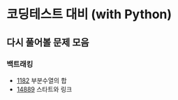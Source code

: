 # 코딩테스트 대비 (with Python)

## 다시 풀어볼 문제 모음
### 백트래킹
- [1182](https://www.acmicpc.net/problem/1182) 부분수열의 합
- [14889](https://www.acmicpc.net/problem/14889) 스타트와 링크